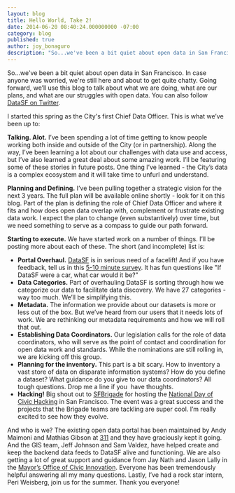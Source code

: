 ```yaml
---
layout: blog
title: Hello World, Take 2!
date: 2014-06-20 08:40:24.000000000 -07:00
category: blog
published: true
author: joy_bonaguro
description: "So...we've been a bit quiet about open data in San Francisco. In case anyone was worried, we're still here and about to get quite chatty. Going forward, we’ll use this blog to talk about what we are doing, what are our plans, and what are our struggles with open data."
---
```

So...we've been a bit quiet about open data in San Francisco. In case anyone was worried, we're still here and about to get quite chatty. Going forward, we’ll use this blog to talk about what we are doing, what are our plans, and what are our struggles with open data. You can also follow [DataSF on Twitter](https://twitter.com/DataSF).

I started this spring as the City's first Chief Data Officer. This is what we’ve been up to:

**Talking. Alot.** I’ve been spending a lot of time getting to know people working both inside and outside of the City (or in partnership). Along the way, I’ve been learning a lot about our challenges with data use and access, but I’ve also learned a great deal about some amazing work. I’ll be featuring some of these stories in future posts. One thing I’ve learned - the City’s data is a complex ecosystem and it will take time to unfurl and understand.

**Planning and Defining.** I’ve been pulling together a strategic vision for the next 3 years. The full plan will be available online shortly - look for it on this blog. Part of the plan is defining the role of Chief Data Officer and where it fits and how does open data overlap with, complement or frustrate existing data work. I expect the plan to change (even substantively) over time, but we need something to serve as a compass to guide our path forward.

**Starting to execute.** We have started work on a number of things. I’ll be posting more about each of these. The short (and incomplete) list is:

*   **Portal Overhaul.** [DataSF](https://data.sfgov.org/) is in serious need of a facelift! And if you have feedback, tell us in this [5-10 minute survey](https://docs.google.com/forms/d/135Mghbh-QQWd119byd6IkJ7gbZJQHdLyZ5Qh_VpCGkU/viewform). It has fun questions like "If DataSF were a car, what car would it be?"
*   **Data Categories.** Part of overhauling DataSF is sorting through how we categorize our data to facilitate data discovery. We have 27 categories - way too much. We’ll be simplifying this.
*   **Metadata.** The information we provide about our datasets is more or less out of the box. But we’ve heard from our users that it needs lots of work. We are rethinking our metadata requirements and how we will roll that out.
*   **Establishing Data Coordinators.** Our legislation calls for the role of data coordinators, who will serve as the point of contact and coordination for open data work and standards. While the nominations are still rolling in, we are kicking off this group.
*   **Planning for the inventory.** This part is a bit scary. How to inventory a vast store of data on disparate information systems? How do you define a dataset? What guidance do you give to our data coordinators? All tough questions. Drop me a line if you  have thoughts.
*   **Hacking!** Big shout out to [SFBrigade](http://codeforsanfrancisco.org/) for hosting the [National Day of Civic Hacking](http://hackforchange.org/) in San Francisco. The event was a great success and the projects that the Brigade teams are tackling are super cool. I’m really excited to see how they evolve.

And who is we? The existing open data portal has been maintained by Andy Maimoni and Mathias Gibson at [311](http://www.sf311.org/) and they have graciously kept it going. And the GIS team, Jeff Johnson and Sam Valdez, have helped create and keep the backend data feeds to DataSF alive and functioning. We are also getting a lot of great support and guidance from Jay Nath and Jason Lally in the [Mayor’s Office of Civic Innovation](http://innovatesf.com/). Everyone has been tremendously helpful answering all my many questions. Lastly, I’ve had a rock star intern, Peri Weisberg, join us for the summer. Thank you everyone!